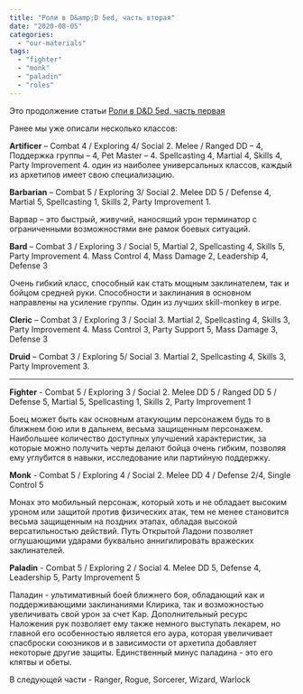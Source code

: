 ```yaml
---
title: "Роли в D&amp;D 5ed, часть вторая"
date: "2020-08-05"
categories: 
  - "our-materials"
tags: 
  - "fighter"
  - "monk"
  - "paladin"
  - "roles"
---
```


Это продолжение статьи [Роли в D&D 5ed, часть первая](https://cyborgsandmages.wordpress.com/2020/07/22/character-and-classes-roles-dnd-5ed/)

Ранее мы уже описали несколько классов:

**Artificer** – Combat 4 / Exploring 4/ Social 2. Melee / Ranged DD – 4, Поддержка группы – 4, Pet Master – 4. Spellcasting 4, Martial 4, Skills 4, Party Improvement 4. один из наиболее универсальных классов, каждый из архетипов имеет свою специализацию.

**Barbarian** – Combat 5 / Exploring 3/ Social 2. Melee DD 5 / Defense 4, Martial 5, Spellcasting 1, Skills 2, Party Improvement 1.

Варвар – это быстрый, живучий, наносящий урон терминатор с ограниченными возможностями вне рамок боевых ситуаций.

**Bard** – Combat 3 / Exploring 3 / Social 5, Martial 2, Spellcasting 4, Skills 5, Party Improvement 4. Mass Control 4, Mass Damage 2, Leadership 4, Defense 3

Очень гибкий класс, способный как стать мощным заклинателем, так и бойцом средней руки. Способности и заклинания в основном направлены на усиление группы. Один из лучших skill-monkey в игре.

**Cleric** – Combat 3 / Exploring 3 / Social 3. Martial 2, Spellcasting 4, Skills 3, Party Improvement 4. Mass Control 3, Party Support 5, Mass Damage 3, Defense 3

**Druid** – Combat 3 / Exploring 5/ Social 3. Martial 2, Spellcasting 4, Skills 3, Party Improvement 3.

* * *

**Fighter** - Combat 5 / Exploring 3 / Social 2. Melee DD 5 / Ranged DD 5 / Defense 5, Martial 5, Spellcasting 1, Skills 2, Party Improvement 1

Боец может быть как основным атакующим персонажем будь то в ближнем бою или в дальнем, весьма защищенным персонажем. Наибольшее количество доступных улучшений характеристик, за которые можно получить черты делают бойца очень гибким, позволяя ему углубится в навыки, исследование или партийную поддержку.

**Monk** - Combat 5 / Exploring 4 / Social 2. Melee DD 4 / Defense 2/4, Single Control 5

Монах это мобильный персонаж, который хоть и не обладает высоким уроном или защитой против физических атак, тем не менее становится весьма защищенным на поздних этапах, обладая высокой версатильностью действий. Путь Открытой Ладони позволяет оглушающими ударами буквально аннигилировать вражеских заклинателей.

**Paladin** - Combat 5 / Exploring 2 / Social 4. Melee DD 5, Defense 4, Leadership 5, Party Improvement 5

Паладин - ультимативный боей ближнего боя, обладающий как и поддерживающими заклинаниями Клирика, так и возможностью увеличивать свой урон за счет Кар. Дополнительный ресурс Наложения рук позволяет ему также немного выступать лекарем, но главной его особенностью является его аура, которая увеличивает спасброски союзников и в зависимости от архетипа добавляет некоторые другие защиты. Единственный минус паладина - это его клятвы и обеты.

В следующей части - Ranger, Rogue, Sorcerer, Wizard, Warlock
